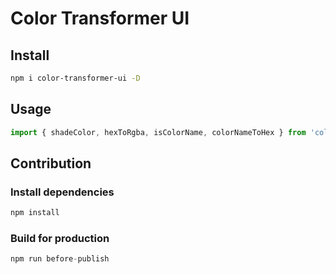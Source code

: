 # Color Transformer UI

## Install

```bash
npm i color-transformer-ui -D
```

## Usage

```js
import { shadeColor, hexToRgba, isColorName, colorNameToHex } from 'color-transformer-ui'
```

## Contribution

### Install dependencies

```js
npm install
```

### Build for production

```js
npm run before-publish
```

